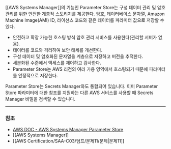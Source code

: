 [[AWS Systems Manager]]의 기능인 Parameter Store는 구성 데이터 관리 및 암호 관리를 위한 안전한 계층적 스토리지를 제공한다. 암호, 데이터베이스 문자열, Amazon Machine Image(AMI) ID, 라이선스 코드와 같은 데이터를 파라미터 값으로 저장할 수 있다.

- 안전하고 확장 가능한 호스팅 방식 암호 관리 서비스를 사용한다(관리할 서버가 없음).
- 데이터를 코드와 격리하여 보안 태세를 개선한다.
- 구성 데이터 및 암호화된 문자열을 계층으로 저장하고 버전을 추적한다.
- 세분화된 수준에서 액세스를 제어하고 감사한다.
- Parameter Store는 AWS 리전의 여러 가용 영역에서 호스팅되기 때문에 파라미터를 안정적으로 저장한다.

Parameter Store는 Secrets Manager와도 통합되어 있습니다. 이미 Parameter Store 파라미터에 대한 참조를 지원하는 다른 AWS 서비스를 사용할 때 Secrets Manager 비밀을 검색할 수 있습니다.

---
### 참조
- [AWS DOC - AWS Systems Manager Parameter Store](https://docs.aws.amazon.com/systems-manager/latest/userguide/systems-manager-parameter-store.html)
- [[AWS Systems Manager]]
- [[AWS Certification/SAA-C03/덤프/문제11/문제|문제11]]